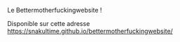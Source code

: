 Le Bettermotherfuckingwebsite !

Disponible sur cette adresse https://snakultime.github.io/bettermotherfuckingwebsite/
